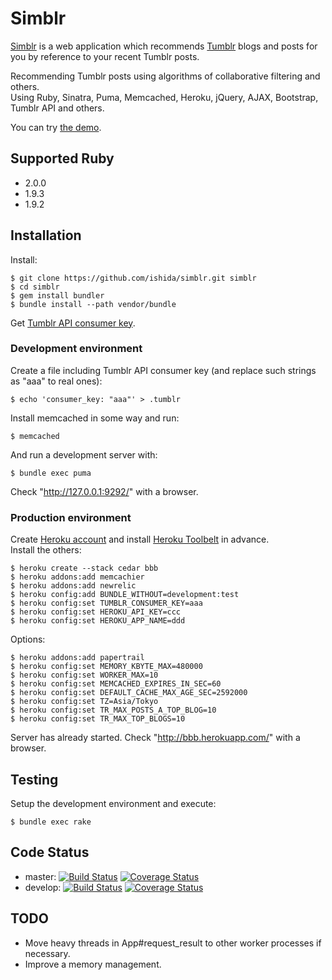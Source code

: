 # Simblr

[Simblr](http://simblr.i4da.com/) is a web application which recommends [Tumblr](http://tumblr.com/) blogs and posts for you by reference to your recent Tumblr posts.

Recommending Tumblr posts using algorithms of collaborative filtering and others.  
Using Ruby, Sinatra, Puma, Memcached, Heroku, jQuery, AJAX, Bootstrap, Tumblr API and others.

You can try [the demo](http://simblr.i4da.com/).

## Supported Ruby

* 2.0.0
* 1.9.3
* 1.9.2

## Installation

Install:

    $ git clone https://github.com/ishida/simblr.git simblr
    $ cd simblr
    $ gem install bundler
    $ bundle install --path vendor/bundle

Get [Tumblr API consumer key](http://www.tumblr.com/docs/en/api/v2).

### Development environment

Create a file including Tumblr API consumer key (and replace such strings as "aaa" to real ones):

    $ echo 'consumer_key: "aaa"' > .tumblr

Install memcached in some way and run:

    $ memcached

And run a development server with:

    $ bundle exec puma

Check "http://127.0.0.1:9292/" with a browser.

### Production environment

Create [Heroku account](https://heroku.com/) and install [Heroku Toolbelt](https://toolbelt.heroku.com/) in advance.  
Install the others:

    $ heroku create --stack cedar bbb
    $ heroku addons:add memcachier
    $ heroku addons:add newrelic
    $ heroku config:add BUNDLE_WITHOUT=development:test
    $ heroku config:set TUMBLR_CONSUMER_KEY=aaa
    $ heroku config:set HEROKU_API_KEY=ccc
    $ heroku config:set HEROKU_APP_NAME=ddd

Options:

    $ heroku addons:add papertrail
    $ heroku config:set MEMORY_KBYTE_MAX=480000
    $ heroku config:set WORKER_MAX=10
    $ heroku config:set MEMCACHED_EXPIRES_IN_SEC=60
    $ heroku config:set DEFAULT_CACHE_MAX_AGE_SEC=2592000
    $ heroku config:set TZ=Asia/Tokyo
    $ heroku config:set TR_MAX_POSTS_A_TOP_BLOG=10
    $ heroku config:set TR_MAX_TOP_BLOGS=10

Server has already started. Check "http://bbb.herokuapp.com/" with a browser.

## Testing

Setup the development environment and execute:

    $ bundle exec rake

## Code Status

* master: [![Build Status](https://travis-ci.org/ishida/simblr.png?branch=master)](https://travis-ci.org/ishida/simblr) [![Coverage Status](https://coveralls.io/repos/ishida/simblr/badge.png?branch=master)](https://coveralls.io/r/ishida/simblr?branch=master)
* develop: [![Build Status](https://travis-ci.org/ishida/simblr.png?branch=develop)](https://travis-ci.org/ishida/simblr) [![Coverage Status](https://coveralls.io/repos/ishida/simblr/badge.png?branch=develop)](https://coveralls.io/r/ishida/simblr?branch=develop)

## TODO

* Move heavy threads in App#request_result to other worker processes if necessary.
* Improve a memory management.
